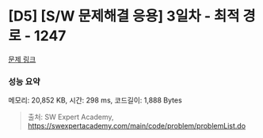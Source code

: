 # [D5] [S/W 문제해결 응용] 3일차 - 최적 경로 - 1247 

[문제 링크](https://swexpertacademy.com/main/code/problem/problemDetail.do?contestProbId=AV15OZ4qAPICFAYD) 

### 성능 요약

메모리: 20,852 KB, 시간: 298 ms, 코드길이: 1,888 Bytes



> 출처: SW Expert Academy, https://swexpertacademy.com/main/code/problem/problemList.do